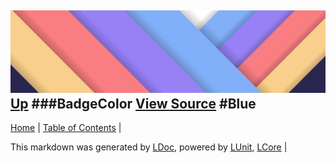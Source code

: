 ![](../Content/LDoc-banner-small.png "")
[Up](BadgeColor.md)
###BadgeColor
[View Source](BadgeColor.md)
#Blue
---

[Home](../../README.md) | [Table of Contents](../../TableOfContents.md) | 


This markdown was generated by [LDoc](https://github.com/CodeSingularity/LDoc), powered by [LUnit](https://github.com/CodeSingularity/LUnit), [LCore](https://github.com/CodeSingularity/LCore) | 

